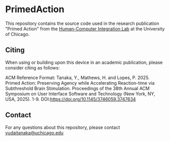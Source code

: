 # PrimedAction

This repository contains the source code used in the research publication "Primed Action" from the [Human-Computer Integration Lab](https://lab.plopes.org/) at the University of Chicago.

## Citing

When using or building upon this device in an academic publication, please consider citing as follows:

ACM Reference Format: Tanaka, Y., Mathews, H. and Lopes, P. 2025. Primed Action: Preserving Agency while Accelerating Reaction-time via Subthreshold Brain Stimulation. Proceedings of the 38th Annual ACM Symposium on User Interface Software and Technology (New York, NY, USA, 2025). 1-9. DOI:https://doi.org/10.1145/3746059.3747634

## Contact

For any questions about this repository, please contact yudaitanaka@uchicago.edu
